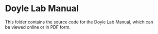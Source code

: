 # Doyle Lab Manual

This folder contains the source code for the Doyle Lab Manual, which can be viewed online or in PDF form.
